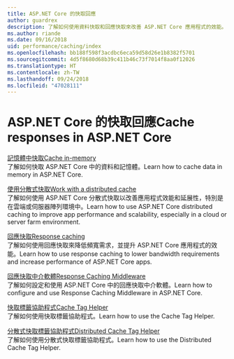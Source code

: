 ```yaml
---
title: ASP.NET Core 的快取回應
author: guardrex
description: 了解如何使用資料快取和回應快取來改善 ASP.NET Core 應用程式的效能。
ms.author: riande
ms.date: 09/16/2018
uid: performance/caching/index
ms.openlocfilehash: bb188f598f3acdbc6eca59d58d26e1b8382f5701
ms.sourcegitcommit: 4d5f8680d68b39c411b46c73f7014f8aa0f12026
ms.translationtype: HT
ms.contentlocale: zh-TW
ms.lasthandoff: 09/24/2018
ms.locfileid: "47028111"
---
```

# <a name="cache-responses-in-aspnet-core"></a><span data-ttu-id="83f6b-103">ASP.NET Core 的快取回應</span><span class="sxs-lookup"><span data-stu-id="83f6b-103">Cache responses in ASP.NET Core</span></span>

[<span data-ttu-id="83f6b-104">記憶體中快取</span><span class="sxs-lookup"><span data-stu-id="83f6b-104">Cache in-memory</span></span>](xref:performance/caching/memory)  
<span data-ttu-id="83f6b-105">了解如何快取 ASP.NET Core 中的資料和記憶體。</span><span class="sxs-lookup"><span data-stu-id="83f6b-105">Learn how to cache data in memory in ASP.NET Core.</span></span>

[<span data-ttu-id="83f6b-106">使用分散式快取</span><span class="sxs-lookup"><span data-stu-id="83f6b-106">Work with a distributed cache</span></span>](xref:performance/caching/distributed)  
<span data-ttu-id="83f6b-107">了解如何使用 ASP.NET Core 分散式快取以改善應用程式效能和延展性，特別是在雲端或伺服器陣列環境中。</span><span class="sxs-lookup"><span data-stu-id="83f6b-107">Learn how to use ASP.NET Core distributed caching to improve app performance and scalability, especially in a cloud or server farm environment.</span></span>

[<span data-ttu-id="83f6b-108">回應快取</span><span class="sxs-lookup"><span data-stu-id="83f6b-108">Response caching</span></span>](xref:performance/caching/response)  
<span data-ttu-id="83f6b-109">了解如何使用回應快取來降低頻寬需求，並提升 ASP.NET Core 應用程式的效能。</span><span class="sxs-lookup"><span data-stu-id="83f6b-109">Learn how to use response caching to lower bandwidth requirements and increase performance of ASP.NET Core apps.</span></span>

[<span data-ttu-id="83f6b-110">回應快取中介軟體</span><span class="sxs-lookup"><span data-stu-id="83f6b-110">Response Caching Middleware</span></span>](xref:performance/caching/middleware)  
<span data-ttu-id="83f6b-111">了解如何設定和使用 ASP.NET Core 中的回應快取中介軟體。</span><span class="sxs-lookup"><span data-stu-id="83f6b-111">Learn how to configure and use Response Caching Middleware in ASP.NET Core.</span></span>

[<span data-ttu-id="83f6b-112">快取標籤協助程式</span><span class="sxs-lookup"><span data-stu-id="83f6b-112">Cache Tag Helper</span></span>](xref:mvc/views/tag-helpers/builtin-th/cache-tag-helper)  
<span data-ttu-id="83f6b-113">了解如何使用快取標籤協助程式。</span><span class="sxs-lookup"><span data-stu-id="83f6b-113">Learn how to use the Cache Tag Helper.</span></span>

[<span data-ttu-id="83f6b-114">分散式快取標籤協助程式</span><span class="sxs-lookup"><span data-stu-id="83f6b-114">Distributed Cache Tag Helper</span></span>](xref:mvc/views/tag-helpers/builtin-th/distributed-cache-tag-helper)  
<span data-ttu-id="83f6b-115">了解如何使用分散式快取標籤協助程式。</span><span class="sxs-lookup"><span data-stu-id="83f6b-115">Learn how to use the Distributed Cache Tag Helper.</span></span>
